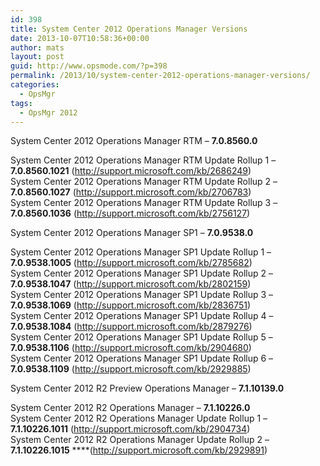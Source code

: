 ```yaml
---
id: 398
title: System Center 2012 Operations Manager Versions
date: 2013-10-07T10:58:36+00:00
author: mats
layout: post
guid: http://www.opsmode.com/?p=398
permalink: /2013/10/system-center-2012-operations-manager-versions/
categories:
  - OpsMgr
tags:
  - OpsMgr 2012
---
```

System Center 2012 Operations Manager RTM &#8211; **7.0.8560.0**

System Center 2012 Operations Manager RTM Update Rollup 1 &#8211; **7.0.8560.1021** (<a title="http://support.microsoft.com/kb/2686249" href="http://support.microsoft.com/kb/2686249" target="_blank">http://support.microsoft.com/kb/2686249</a>)   
System Center 2012 Operations Manager RTM Update Rollup 2 &#8211; **7.0.8560.1027** (<a title="http://support.microsoft.com/kb/2706783" href="http://support.microsoft.com/kb/2706783" target="_blank">http://support.microsoft.com/kb/2706783</a>)   
System Center 2012 Operations Manager RTM Update Rollup 3 &#8211; **7.0.8560.1036** (<a title="http://support.microsoft.com/kb/2756127" href="http://support.microsoft.com/kb/2756127" target="_blank">http://support.microsoft.com/kb/2756127</a>)

System Center 2012 Operations Manager SP1 &#8211; **7.0.9538.0**

System Center 2012 Operations Manager SP1 Update Rollup 1 &#8211; **7.0.9538.1005** (<a title="http://support.microsoft.com/kb/2785682" href="http://support.microsoft.com/kb/2785682" target="_blank">http://support.microsoft.com/kb/2785682</a>)   
System Center 2012 Operations Manager SP1 Update Rollup 2 &#8211; **7.0.9538.1047** (<a title="http://support.microsoft.com/kb/2802159" href="http://support.microsoft.com/kb/2802159" target="_blank">http://support.microsoft.com/kb/2802159</a>)   
System Center 2012 Operations Manager SP1 Update Rollup 3 &#8211; **7.0.9538.1069** (<a title="http://support.microsoft.com/kb/2836751" href="http://support.microsoft.com/kb/2836751" target="_blank">http://support.microsoft.com/kb/2836751</a>)   
System Center 2012 Operations Manager SP1 Update Rollup 4 &#8211; **7.0.9538.1084** (<a title="http://support.microsoft.com/kb/2879276" href="http://support.microsoft.com/kb/2879276" target="_blank">http://support.microsoft.com/kb/2879276</a>)   
System Center 2012 Operations Manager SP1 Update Rollup 5 &#8211; **7.0.9538.1106** (<a title="http://support.microsoft.com/kb/2904680" href="http://support.microsoft.com/kb/2904680" target="_blank">http://support.microsoft.com/kb/2904680</a>)   
System Center 2012 Operations Manager SP1 Update Rollup 6 &#8211; **7.0.9538.1109** (<a title="http://support.microsoft.com/kb/2929885" href="http://support.microsoft.com/kb/2929885" target="_blank">http://support.microsoft.com/kb/2929885</a>)

System Center 2012 R2 Preview Operations Manager &#8211; **7.1.10139.0**

System Center 2012 R2 Operations Manager &#8211; **7.1.10226.0**   
System Center 2012 R2 Operations Manager Update Rollup 1 &#8211; **7.1.10226.1011** (<a title="http://support.microsoft.com/kb/2904734" href="http://support.microsoft.com/kb/2904734" target="_blank">http://support.microsoft.com/kb/2904734</a>)   
System Center 2012 R2 Operations Manager Update Rollup 2 &#8211; **7.1.10226.1015** ****(<a title="http://support.microsoft.com/kb/2929891" href="http://support.microsoft.com/kb/2929891" target="_blank">http://support.microsoft.com/kb/2929891</a>)